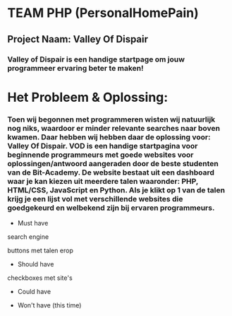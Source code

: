 # TEAM PHP (PersonalHomePain)

## Project Naam: Valley Of Dispair
### Valley of Dispair is een handige startpage om jouw programmeer ervaring beter te maken!



# Het Probleem & Oplossing:
### Toen wij begonnen met programmeren wisten wij natuurlijk nog niks, waardoor er minder relevante searches naar boven kwamen. Daar hebben wij hebben daar de oplossing voor: Valley Of Dispair. VOD is een handige startpagina voor beginnende programmeurs met goede websites voor oplossingen/antwoord aangeraden door de beste studenten van de Bit-Academy. De website bestaat uit een dashboard waar je kan kiezen uit meerdere talen waaronder: PHP, HTML/CSS, JavaScript en Python. Als je klikt op 1 van de talen krijg je een lijst vol met verschillende websites die goedgekeurd en welbekend zijn bij ervaren programmeurs.

* Must have

search engine

buttons met talen erop

* Should have

checkboxes met site's

* Could have

* Won't have (this time)

